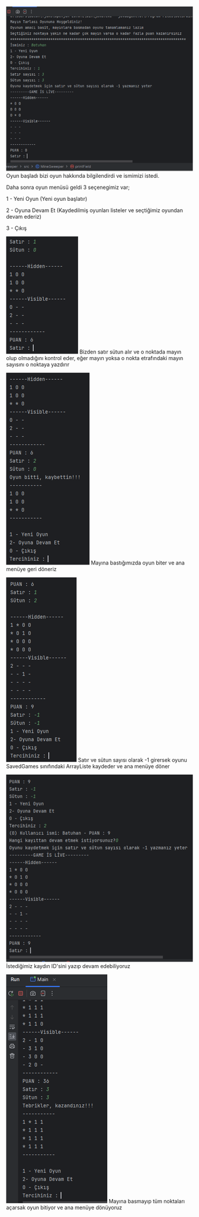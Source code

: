 ![](\ss\1.PNG)
Oyun başladı bizi oyun hakkında bilgilendirdi ve ismimizi istedi. 

Daha sonra oyun menüsü geldi 3 seçenegimiz var;

1 - Yeni Oyun          (Yeni oyun başlatır)

2 - Oyuna Devam Et    (Kaydedilmiş oyunları listeler ve seçtiğimiz oyundan devam ederiz)

3 - Çıkış


![](ss\3.PNG)
Bizden satır sütun alır ve o noktada mayın olup olmadığını kontrol eder, eğer mayın yoksa o nokta etrafındaki mayın sayısını o noktaya yazdırır


![](ss\4.PNG)
Mayına bastığımızda oyun biter ve ana menüye geri döneriz


![](ss\5.PNG)
Satır ve sütun sayısı olarak -1 girersek oyunu SavedGames sınıfındaki ArrayListe kaydeder ve ana menüye döner


![](ss\6.PNG)
İstediğimiz kaydın ID'sini yazıp devam edebiliyoruz


![](ss\7.PNG)
Mayına basmayıp tüm noktaları açarsak oyun bitiyor ve ana menüye dönüyoruz


